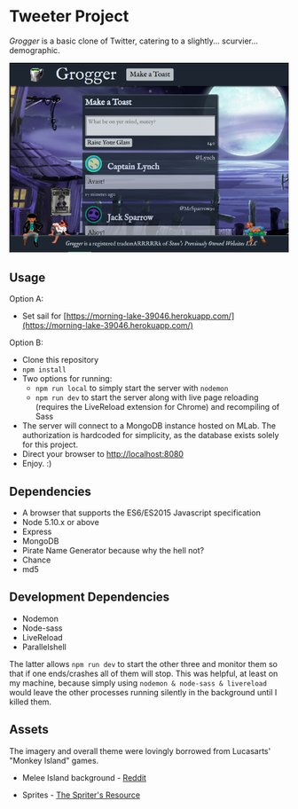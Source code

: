 # Tweeter Project

_Grogger_ is a basic clone of Twitter, catering to a slightly... scurvier... demographic.

![Grogger](/public/images/screenshot.png)

## Usage

Option A:
- Set sail for [https://morning-lake-39046.herokuapp.com/](https://morning-lake-39046.herokuapp.com/)

Option B:
- Clone this repository
- `npm install`
- Two options for running:
  - `npm run local` to simply start the server with `nodemon`
  - `npm run dev` to start the server along with live page reloading (requires the LiveReload extension for Chrome) and recompiling of Sass
- The server will connect to a MongoDB instance hosted on MLab. The authorization is hardcoded for simplicity, as the database exists solely for this project.
- Direct your browser to [http://localhost:8080](http://localhost:8080)
- Enjoy. :)

## Dependencies

- A browser that supports the ES6/ES2015 Javascript specification
- Node 5.10.x or above
- Express
- MongoDB
- Pirate Name Generator because why the hell not?
- Chance
- md5

## Development Dependencies

- Nodemon
- Node-sass
- LiveReload
- Parallelshell

The latter allows `npm run dev` to start the other three and monitor them so that if one ends/crashes all of them will stop. This was helpful, at least on my machine, because simply using `nodemon & node-sass & livereload` would leave the other processes running silently in the background until I killed them.

## Assets

The imagery and overall theme were lovingly borrowed from Lucasarts' "Monkey Island" games.

- Melee Island background - [Reddit](https://www.reddit.com/r/gaming/comments/d20fh/have_3_widescreen_monitors_heres_a_monkey_island/)

- Sprites - [The Spriter's Resource](https://www.spriters-resource.com/pc_computer/secretofmonkeyisland/sheet/26970/)